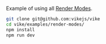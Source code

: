 Example of using all [Render Modes](https://vike.dev/render-modes).

```bash
git clone git@github.com:vikejs/vike
cd vike/examples/render-modes/
npm install
npm run dev
```
